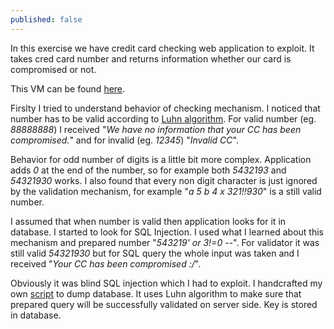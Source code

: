 ```yaml
---
published: false
---
```

In this exercise we have credit card checking web application to exploit. It takes cred card number and returns information whether our card is compromised or not.

This VM can be found [here](https://pentesterlab.com/exercises/luhn).

Firslty I tried to understand behavior of checking mechanism. I noticed that number has to be valid according to [Luhn algorithm](https://en.wikipedia.org/wiki/Luhn_algorithm). For valid number (eg. _88888888_) I received "_We have no information that your CC has been compromised._" and for invalid (eg. _12345_)  "_Invalid CC_". 

Behavior for odd number of digits is a little bit more complex. Application adds _0_ at the end of the number, so for example both _5432193_ and _54321930_ works. I also found that every non digit character is just ignored by the validation mechanism, for example "_a 5 b 4 x 321!!930_" is a still valid number. 

I assumed that when number is valid then application looks for it in database. I started to look for SQL Injection. I used what I learned about this mechanism and prepared number "_543219' or 3!=0 --_". For validator it was still valid _54321930_ but for SQL query the whole input was taken and I received "_Your CC has been compromised :/_". 

Obviously it was blind SQL injection which I had to exploit. I handcrafted my own [script](https://github.com/mmmds/walkthroughs/blob/master/luhn/blind_luhn.py) to dump database. It uses Luhn algorithm to make sure that prepared query will be successfully validated on server side.
Key is stored in database.